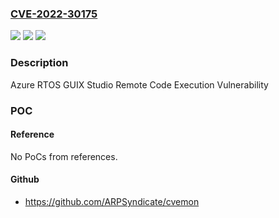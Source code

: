 ### [CVE-2022-30175](https://cve.mitre.org/cgi-bin/cvename.cgi?name=CVE-2022-30175)
![](https://img.shields.io/static/v1?label=Product&message=Azure%20Real%20Time%20Operating%20System%20GUIX&color=blue)
![](https://img.shields.io/static/v1?label=Version&message=6.0.0.0%3C%206.1.12.0%20&color=brighgreen)
![](https://img.shields.io/static/v1?label=Vulnerability&message=Remote%20Code%20Execution&color=brighgreen)

### Description

Azure RTOS GUIX Studio Remote Code Execution Vulnerability

### POC

#### Reference
No PoCs from references.

#### Github
- https://github.com/ARPSyndicate/cvemon

